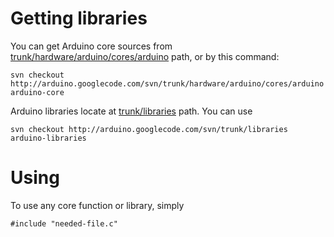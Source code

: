 # Getting libraries #

You can get Arduino core sources from [trunk/hardware/arduino/cores/arduino](http://code.google.com/p/arduino/source/browse/trunk/hardware/arduino/cores/arduino) path, or by this command:
```
svn checkout http://arduino.googlecode.com/svn/trunk/hardware/arduino/cores/arduino arduino-core
```

Arduino libraries locate at [trunk/libraries](http://code.google.com/p/arduino/source/browse/trunk/libraries) path. You can use
```
svn checkout http://arduino.googlecode.com/svn/trunk/libraries arduino-libraries
```

# Using #

To use any core function or library, simply
```
#include "needed-file.c"
```